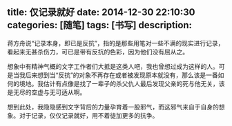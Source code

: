 title: 仅记录就好
date: 2014-12-30 22:10:30
categories: [随笔]
tags: [书写]
description: 
---
蒋方舟说“记录本身，即已是反抗”，指的是那些用笔对一些不满的现实进行记录，看起来无甚杀伤力，可已是带有反抗的色彩，因为他们没有屈从之。

想象中有精神气概的文字工作者们大抵是这类人吧，我也曾想过成为这样的人。<!--more-->可是当我后来想到当“反抗”的对象不再存在或者被发现原本就没有，那么该是一番如何的境地。我估计有点像是找了一辈子的杀父仇人最后发现父亲的死与他无关，该是无尽的空虚与无可适从啊。

想到此处，我隐隐感到文字背后的力量孕育着一股邪气，而这邪气来自于自身的想象。对于记录，仅仅记录就好，用不着徒加更多的抗争。